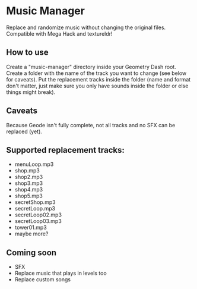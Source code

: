 # Music Manager

Replace and randomize music without changing the original files. Compatible with Mega Hack and textureldr!

## How to use

Create a "music-manager" directory inside your Geometry Dash root. Create a folder with the name of the track you want to change (see below for caveats). Put the replacement tracks inside the folder (name and format don't matter, just make sure you only have sounds inside the folder or else things might break).

## Caveats

Because Geode isn't fully complete, not all tracks and no SFX can be replaced (yet).

## Supported replacement tracks:
- menuLoop.mp3
- shop.mp3
- shop2.mp3
- shop3.mp3
- shop4.mp3
- shop5.mp3
- secretShop.mp3
- secretLoop.mp3
- secretLoop02.mp3
- secretLoop03.mp3
- tower01.mp3
- maybe more?

## Coming soon
- SFX
- Replace music that plays in levels too
- Replace custom songs